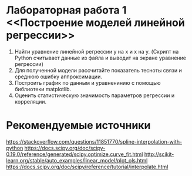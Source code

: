 # Лабораторная работа 1 <<Построение моделей линейной регрессии>> 

1. Найти уравнение линейной регрессии y на x и x на y.
(Скрипт на Python считывает данные из файла и выводит на экране уравнение регрессии) 
2. Для полученной модели рассчитайте показатель тесноты связи и среднюю ошибку аппроксимации.
3. Построить график по данным и уравненинию с помощью библиотеки matplotlib.
4. Оценить статистическую значимость параметров регрессии и корреляции.

# Рекомендуемые источники
https://stackoverflow.com/questions/11851770/spline-interpolation-with-python
https://docs.scipy.org/doc/scipy-0.19.0/reference/generated/scipy.optimize.curve_fit.html
http://scikit-learn.org/stable/auto_examples/linear_model/plot_ols.html
https://docs.scipy.org/doc/scipy/reference/tutorial/interpolate.html